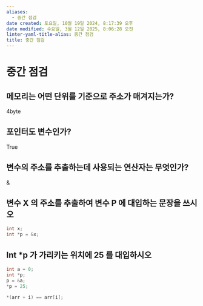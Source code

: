 ```yaml
---
aliases:
  - 중간 점검
date created: 토요일, 10월 19일 2024, 8:17:39 오후
date modified: 수요일, 3월 12일 2025, 8:06:28 오전
linter-yaml-title-alias: 중간 점검
title: 중간 점검
---
```


# 중간 점검

## 메모리는 어떤 단위를 기준으로 주소가 매겨지는가?

4byte

## 포인터도 변수인가?

True

## 변수의 주소를 추출하는데 사용되는 연산자는 무엇인가?

&

## 변수 X 의 주소를 추출하여 변수 P 에 대입하는 문장을 쓰시오

```c
int x;
int *p = &x; 
```

## Int \*p 가 가리키는 위치에 25 를 대입하시오

```c
int a = 0;
int *p;
p = &a;
*p = 25;
```

```C
*(arr + i) == arr[i];
```
